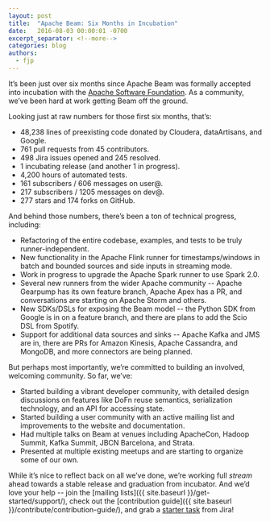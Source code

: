 ```yaml
---
layout: post
title:  "Apache Beam: Six Months in Incubation"
date:   2016-08-03 00:00:01 -0700
excerpt_separator: <!--more-->
categories: blog
authors:
  - fjp
---
```


It’s been just over six months since Apache Beam was formally accepted into incubation with the [Apache Software Foundation](http://www.apache.org). As a community, we’ve been hard at work getting Beam off the ground.

<!--more-->

Looking just at raw numbers for those first six months, that’s:

* 48,238 lines of preexisting code donated by Cloudera, dataArtisans, and Google.
* 761 pull requests from 45 contributors.
* 498 Jira issues opened and 245 resolved.
* 1 incubating release (and another 1 in progress). 
* 4,200 hours of automated tests. 
* 161 subscribers / 606 messages on user@.
* 217 subscribers / 1205 messages on dev@.
* 277 stars and 174 forks on GitHub.

And behind those numbers, there’s been a ton of technical progress, including:

* Refactoring of the entire codebase, examples, and tests to be truly runner-independent.
* New functionality in the Apache Flink runner for timestamps/windows in batch and bounded sources and side inputs in streaming mode.
* Work in progress to upgrade the Apache Spark runner to use Spark 2.0.
* Several new runners from the wider Apache community -- Apache Gearpump has its own feature branch, Apache Apex has a PR, and conversations are starting on Apache Storm and others.
* New SDKs/DSLs for exposing the Beam model -- the Python SDK from Google is in on a feature branch, and there are plans to add the Scio DSL from Spotify.
* Support for additional data sources and sinks -- Apache Kafka and JMS are in, there are PRs for Amazon Kinesis, Apache Cassandra, and MongoDB, and more connectors are being planned.

But perhaps most importantly, we’re committed to building an involved, welcoming community. So far, we’ve:

* Started building a vibrant developer community, with detailed design discussions on features like DoFn reuse semantics, serialization technology, and an API for accessing state.
* Started building a user community with an active mailing list and improvements to the website and documentation.
* Had multiple talks on Beam at venues including ApacheCon, Hadoop Summit, Kafka Summit, JBCN Barcelona, and Strata.
* Presented at multiple existing meetups and are starting to organize some of our own.

While it’s nice to reflect back on all we’ve done, we’re working full _stream_ ahead towards a stable release and graduation from incubator. And we’d love your help -- join the [mailing lists]({{ site.baseurl }}/get-started/support/), check out the [contribution guide]({{ site.baseurl }}/contribute/contribution-guide/), and grab a [starter task](https://issues.apache.org/jira/browse/BEAM-520?jql=project%20%3D%20BEAM%20AND%20resolution%20%3D%20Unresolved%20AND%20labels%20in%20(newbie%2C%20starter)) from Jira!

